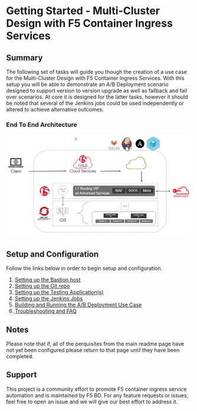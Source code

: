 # Getting Started - Multi-Cluster Design with F5 Container Ingress Services

## Summary
The following set of tasks will guide you though the creation of a use case for the Multi-Cluster Design with F5 Container Ingress Services. With this setup you will be able to demonstrate an A/B Deployment scenario designed to support version to version upgrade as well as fallback and fail over scenarios. At core it is designed for the latter tasks, however it should be noted that several of the Jenkins jobs could be used independently or altered to achieve alternative outcomes.

### End To End Architecture
![E2E Architecture](/docs/images/e2e.png)

## Setup and Configuration
Follow the links below in order to begin setup and configuration.

1. [Setting up the Bastion host](bastion.md)
2. [Setting up the Git repo](git.md)
3. [Setting up the Testing Application(s)](testapps.md)
4. [Setting up the Jenkins Jobs](jenkins.md)
5. [Building and Running the A/B Deployment Use Case](usecases.md)
6. [Troubleshooting and FAQ](troubleshooting.md)

## Notes
Please note that if, all of the perquisites from the main readme page have not yet been configured please return to that page until they have been completed.

## Support

This project is a community effort to promote F5 container ingress service automation and is maintained by F5 BD. For any feature requests or issues, feel free to open an issue and we will give our best effort to address it.
